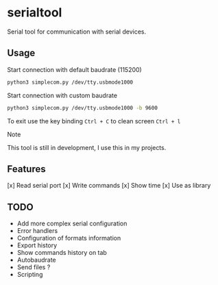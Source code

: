 # serialtool
Serial tool for communication with serial devices.

## Usage
Start connection with default baudrate (115200)
```bash
python3 simplecom.py /dev/tty.usbmode1000
```
Start connection with custom baudrate
```bash
python3 simplecom.py /dev/tty.usbmode1000 -b 9600
```

To exit use the key binding `Ctrl + C` to clean screen `Ctrl + l`

> [!NOTE]
> This tool is still in development, I use this in my projects.

## Features
[x] Read serial port
[x] Write commands
[x] Show time
[x] Use as library

## TODO
- Add more complex serial configuration
- Error handlers
- Configuration of formats information
- Export history
- Show commands history on tab
- Autobaudrate
- Send files ?
- Scripting